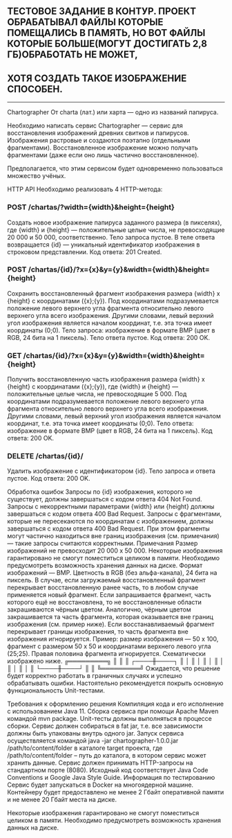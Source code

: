 ## ТЕСТОВОЕ ЗАДАНИЕ В КОНТУР. ПРОЕКТ ОБРАБАТЫВАЛ ФАЙЛЫ КОТОРЫЕ ПОМЕЩАЛИСЬ В ПАМЯТЬ, НО ВОТ ФАЙЛЫ КОТОРЫЕ БОЛЬШЕ(МОГУТ ДОСТИГАТЬ 2,8 ГБ)ОБРАБОТАТЬ НЕ МОЖЕТ,
## ХОТЯ СОЗДАТЬ ТАКОЕ ИЗОБРАЖЕНИЕ СПОСОБЕН.
**********************************************************************************
Chartographer
От charta (лат.) или харта — одно из названий папируса.

Необходимо написать сервис Chartographer — сервис для восстановления изображений древних свитков и папирусов. Изображения растровые и создаются поэтапно (отдельными фрагментами). Восстановленное изображение можно получать фрагментами (даже если оно лишь частично восстановленное).

Предполагается, что этим сервисом будет одновременно пользоваться множество учёных.

HTTP API
Необходимо реализовать 4 HTTP-метода:

### POST /chartas/?width={width}&height={height}
Создать новое изображение папируса заданного размера (в пикселях), где {width} и {height} — положительные целые числа, не превосходящие 20 000 и 50 000, соответственно.
Тело запроса пустое.
В теле ответа возвращается {id} — уникальный идентификатор изображения в строковом представлении.
Код ответа: 201 Created.

### POST /chartas/{id}/?x={x}&y={y}&width={width}&height={height}
Сохранить восстановленный фрагмент изображения размера {width} x {height} с координатами ({x};{y}). Под координатами подразумевается положение левого верхнего угла фрагмента относительно левого верхнего угла всего изображения. Другими словами, левый верхний угол изображения является началом координат, т.е. эта точка имеет координаты (0;0).
Тело запроса: изображение в формате BMP (цвет в RGB, 24 бита на 1 пиксель).
Тело ответа пустое.
Код ответа: 200 OK.

### GET /chartas/{id}/?x={x}&y={y}&width={width}&height={height}
Получить восстановленную часть изображения размера {width} x {height} с координатами ({x};{y}), где {width} и {height} — положительные целые числа, не превосходящие 5 000. Под координатами подразумевается положение левого верхнего угла фрагмента относительно левого верхнего угла всего изображения. Другими словами, левый верхний угол изображения является началом координат, т.е. эта точка имеет координаты (0;0).
Тело ответа: изображение в формате BMP (цвет в RGB, 24 бита на 1 пиксель).
Код ответа: 200 OK.

### DELETE /chartas/{id}/
Удалить изображение с идентификатором {id}.
Тело запроса и ответа пустое.
Код ответа: 200 OK.

Обработка ошибок
Запросы по {id} изображения, которого не существует, должны завершаться с кодом ответа 404 Not Found.
Запросы с некорректными параметрами {width} или {height} должны завершаться с кодом ответа 400 Bad Request.
Запросы с фрагментами, которые не пересекаются по координатам с изображением, должны завершаться с кодом ответа 400 Bad Request. При этом фрагменты могут частично находиться вне границ изображения (см. примечания) — такие запросы считаются корректными.
Примечания
Размер изображений не превосходит 20 000 x 50 000.
Некоторые изображения гарантировано не смогут поместиться целиком в памяти. Необходимо предусмотреть возможность хранения данных на диске.
Формат изображений — BMP. Цветность в RGB (без альфа-канала), 24 бита на пиксель.
В случае, если загружаемый восстановленный фрагмент перекрывает восстановленную ранее часть, то в любом случае применяется новый фрагмент.
Если запрашивается фрагмент, часть которого ещё не восстановлена, то не восстановленные области закрашиваются чёрным цветом. Аналогично, чёрным цветом закрашивается та часть фрагмента, которая оказывается вне границ изображения (см. пример ниже).
Если восстанавливаемый фрагмент перекрывает границы изображения, то часть фрагмента вне изображения игнорируется. Пример: размер изображения — 50 x 100, фрагмент с размером 50 x 50 и координатами верхнего левого угла (25;25). Правая половина фрагмента игнорируется. Схематически изображено ниже.
╔═════════╗
║         ║
║    ┌────╫────┐
║    │    ║    │
║    │    ║    │
║    │    ║    │
║    └────╫────┘
║         ║
╚═════════╝
Ожидается, что решение будет корректно работать в граничных случаях и успешно обрабатывать ошибки. Настоятельно рекомендуется покрыть основную функциональность Unit-тестами.

Требования к оформлению решения
Компиляция кода и его исполнение c использованием Java 11.
Сборка сервиса при помощи Apache Maven командой mvn package.
Unit-тесты должны выполняться в процессе сборки.
Сервис должен собираться в fat jar, т.е. все зависимости должны быть упакованы внутрь одного jar.
Запуск сервиса осуществляется командой java -jar chartographer-1.0.0.jar /path/to/content/folder в каталоге target проекта, где /path/to/content/folder – путь до каталога, в котором сервис может хранить данные.
Сервис должен принимать HTTP-запросы на стандартном порте (8080).
Исходный код соответствует Java Code Conventions и Google Java Style Guide.
Информация по тестированию
Сервис будет запускаться в Docker на многоядерной машине. Контейнеру будет предоставлено не менее 2 Гбайт оперативной памяти и не менее 20 Гбайт места на диске.

Некоторые изображения гарантировано не смогут поместиться целиком в памяти. Необходимо предусмотреть возможность хранения данных на диске.
